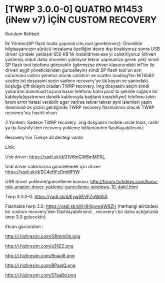 # [TWRP 3.0.0-0] QUATRO M1453 (iNew v7) İÇİN CUSTOM RECOVERY

Kurulum Rehberi

İlk Yöntem(SP flash toolla yapmak icin,root gerektirmez): Öncelikle bilgisayarınızın sürücü imzalama özelliğini devre dışı birakiyoruz sonra USB driver içindeki yaklaşık 650 KB'lik installdriver.exe yi calistiriyoruz (driveri yüklemiş olduk daha önceden yüklüyse tekrar yapmaniza gerek yok) simdi SP flash tool telefonu görecektir (görmezse driver klasorundeki inf'ler ile driveri aygit yöneticisinden guncelleyin) simdi SP flash tool'un son sürümünü indirin yönetici olarak calistirin ve scatter loading'ten MT6582 scatter.txt dosyasini seçin sadece recovery'ye tik koyun ve yanindaki boşluğa çift tiklayin oradan TWRP recovery. img dosyasini seçin simdi yukardan download tuşuna basin telefonu bataryasiz bi şekilde sağlam bir kabloyla(quatronun dandik kablosuyla bağlantı kopabiliyor) telefonu takin brom error hatasi verebilir eger verirse tekrar tekrar ayni islemleri yapin download ok yazisi geldiğinde TWRP recovery flashlanmis olacak TWRP recovery'niz hayirli olsun

2.Yöntem: Sadece TWRP recovery .img dosyasini mobile uncle tools, rashr ya da flashify'den recovery yükleme bölümünden flashlayabilirsiniz

Recovery'nin Türkçe dil desteği vardır

Link:

Usb driver: https://yadi.sk/d/01V6mGW6mMPXL

Usb driver calismazsa güncellemek için driver: https://yadi.sk/d/SC4eHFzDmMPfW

USB driver yukleme/güncelleme konusu:
http://forum.turkdevs.com/konu-mtk-anlatim-driver-yukleme-guncelleme-windows-10-dahil.html

Twrp 3.0.0-0: https://yadi.sk/d/EywSEVFZqW65X

Flashable twrp 3.0: https://yadi.sk/d/jH84jpvwqW6ZH (herhangi elinizdeki bir custom recovery'den flashlayabilirsiniz , recovery'i bir daha açtığınızda twrp 3.0 gelecektir)


Ekran görüntüleri :

http://i.hizliresim.com/GRmmOb.png

http://i.hizliresim.com/a3llZ2.png

http://i.hizliresim.com/9oaaj8.png

http://i.hizliresim.com/BPaajQ.png

http://i.hizliresim.com/57aaBd.png

